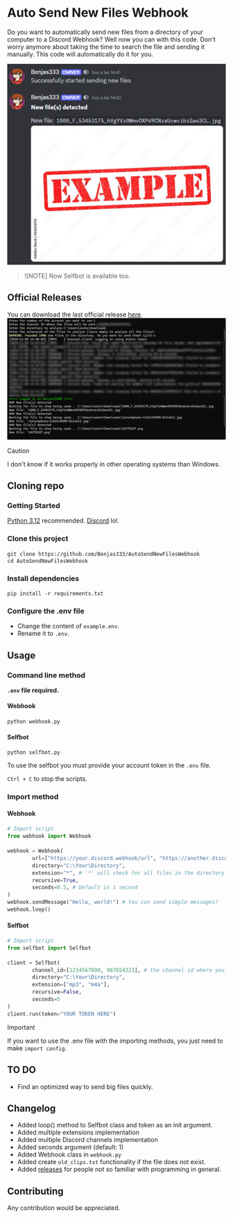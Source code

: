# Auto Send New Files Webhook
Do you want to automatically send new files from a directory of your computer to a Discord Webhook? Well now you can with this code. Don't worry anymore about taking the time to search the file and sending it manually. This code will automatically do it for you.

![](assets/discordExample.png)

> ![NOTE]
> Now Selfbot is available too.

## Official Releases
You can download the last official release [here](https://github.com/Benjas333/AutoSendNewFilesWebhook/releases/tag/v1.1.1).
![](assets/terminalExample.png)
> [!CAUTION]
> I don't know if it works properly in other operating systems than Windows.

## Cloning repo
### Getting Started
[Python 3.12](https://www.python.org/downloads/) recommended.
[Discord](https://discord.com/) lol.

### Clone this project
```
git clone https://github.com/Benjas333/AutoSendNewFilesWebhook
cd AutoSendNewFilesWebhook
```

### Install dependencies
```
pip install -r requirements.txt
```

### Configure the .env file
- Change the content of `example.env`.
- Rename it to `.env`.

## Usage
### Command line method
**`.env` file required.**

#### Webhook
```
python webhook.py
```

#### Selfbot
```
python selfbot.py
```
To use the selfbot you must provide your account token in the `.env` file.

`Ctrl + C` to stop the scripts.

### Import method
#### Webhook
```python
# Import script
from webhook import Webhook

webhook = Webhook(
        url=["https://your.discord.webhook/url", "https://another.discord.webhook/url"], # Set webhook url
        directory="C:\Your\Directory",
        extension="*", # '*' will check for all files in the directory
        recursive=True,
        seconds=0.5, # Default is 1 second
)
webhook.sendMessage("Hello, world!") # You can send simple messages!
webhook.loop()
```

#### Selfbot
```python
# Import script
from selfbot import Selfbot

client = Selfbot(
        channel_id=[1234567890, 987654321], # the channel id where you want to send the files
        directory="C:\Your\Directory",
        extension=["mp3", "m4a"],
        recursive=False,
        seconds=5
)
client.run(token="YOUR TOKEN HERE")
```
> [!IMPORTANT]
> If you want to use the .env file with the importing methods, you just need to make `import config`.

## TO DO
- Find an optimized way to send big files quickly.

## Changelog
- Added loop() method to Selfbot class and token as an init argument.
- Added multiple extensions implementation
- Added multiple Discord channels implementation
- Added seconds argument (default: 1)
- Added Webhook class in `webhook.py`
- Added create `old_clips.txt` functionality if the file does not exist. 
- Added [releases](https://github.com/Benjas333/AutoSendNewFilesWebhook/releases) for people not so familiar with programming in general.

## Contributing
Any contribution would be appreciated.
